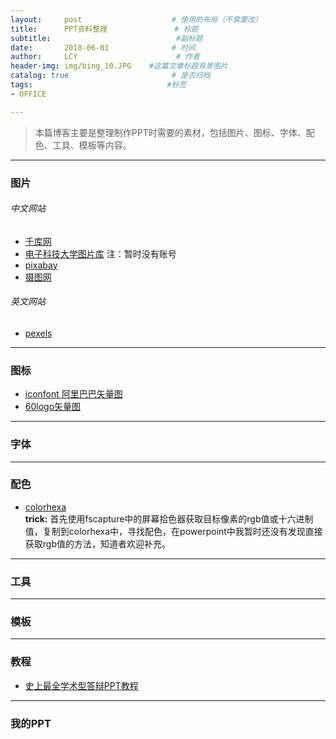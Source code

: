 ```yaml
---
layout:     post                    # 使用的布局（不需要改）
title:      PPT资料整理               # 标题 
subtitle:                            #副标题
date:       2018-06-01              # 时间
author:     LCY                      # 作者
header-img: img/bing_10.JPG    #这篇文章标题背景图片
catalog: true                       # 是否归档
tags:                              #标签
- OFFICE

---
```


> 本篇博客主要是整理制作PPT时需要的素材，包括图片、图标、字体、配色、工具、模板等内容。

---

### 图片
###### 中文网站
* [千库网](http://588ku.com/)
* [电子科技大学图片库](http://photo.uestc.edu.cn)      注：暂时没有账号
* [pixabay](https://pixabay.com/)
* [摄图网](http://699pic.com/)

###### 英文网站
* [pexels](https://www.pexels.com/)

---

### 图标
* [iconfont 阿里巴巴矢量图](http://iconfont.cn/?spm=a313x.7781069.1998910419.d4d0a486a)
* [60logo矢量图](http://www.60logo.com/)

---

### 字体

---

### 配色
* [colorhexa](https://www.colorhexa.com/)  
**trick:** 首先使用fscapture中的屏幕拾色器获取目标像素的rgb值或十六进制值，复制到colorhexa中，寻找配色，在powerpoint中我暂时还没有发现直接获取rgb值的方法，知道者欢迎补充。


---

### 工具

---

### 模板


---

### 教程
* [史上最全学术型答辩PPT教程](https://www.daizitouxiang.com/92/72852.html)

---

### 我的PPT
